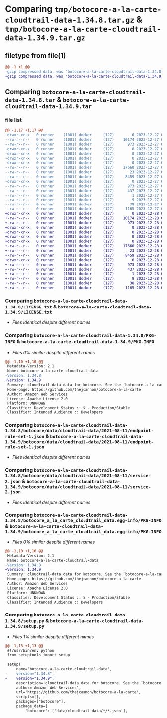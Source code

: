 # Comparing `tmp/botocore-a-la-carte-cloudtrail-data-1.34.8.tar.gz` & `tmp/botocore-a-la-carte-cloudtrail-data-1.34.9.tar.gz`

## filetype from file(1)

```diff
@@ -1 +1 @@
-gzip compressed data, was "botocore-a-la-carte-cloudtrail-data-1.34.8.tar", last modified: Wed Dec 27 01:06:37 2023, max compression
+gzip compressed data, was "botocore-a-la-carte-cloudtrail-data-1.34.9.tar", last modified: Thu Dec 28 01:06:38 2023, max compression
```

## Comparing `botocore-a-la-carte-cloudtrail-data-1.34.8.tar` & `botocore-a-la-carte-cloudtrail-data-1.34.9.tar`

### file list

```diff
@@ -1,17 +1,17 @@
-drwxr-xr-x   0 runner    (1001) docker     (127)        0 2023-12-27 01:06:37.507304 botocore-a-la-carte-cloudtrail-data-1.34.8/
--rw-r--r--   0 runner    (1001) docker     (127)    10174 2023-12-27 01:06:37.000000 botocore-a-la-carte-cloudtrail-data-1.34.8/LICENSE.txt
--rw-r--r--   0 runner    (1001) docker     (127)      973 2023-12-27 01:06:37.507304 botocore-a-la-carte-cloudtrail-data-1.34.8/PKG-INFO
-drwxr-xr-x   0 runner    (1001) docker     (127)        0 2023-12-27 01:06:37.507304 botocore-a-la-carte-cloudtrail-data-1.34.8/botocore/
-drwxr-xr-x   0 runner    (1001) docker     (127)        0 2023-12-27 01:06:37.507304 botocore-a-la-carte-cloudtrail-data-1.34.8/botocore/data/
-drwxr-xr-x   0 runner    (1001) docker     (127)        0 2023-12-27 01:06:37.507304 botocore-a-la-carte-cloudtrail-data-1.34.8/botocore/data/cloudtrail-data/
-drwxr-xr-x   0 runner    (1001) docker     (127)        0 2023-12-27 01:06:37.507304 botocore-a-la-carte-cloudtrail-data-1.34.8/botocore/data/cloudtrail-data/2021-08-11/
--rw-r--r--   0 runner    (1001) docker     (127)    17660 2023-12-27 01:06:28.000000 botocore-a-la-carte-cloudtrail-data-1.34.8/botocore/data/cloudtrail-data/2021-08-11/endpoint-rule-set-1.json
--rw-r--r--   0 runner    (1001) docker     (127)       23 2023-12-27 01:06:28.000000 botocore-a-la-carte-cloudtrail-data-1.34.8/botocore/data/cloudtrail-data/2021-08-11/paginators-1.json
--rw-r--r--   0 runner    (1001) docker     (127)     8459 2023-12-27 01:06:28.000000 botocore-a-la-carte-cloudtrail-data-1.34.8/botocore/data/cloudtrail-data/2021-08-11/service-2.json
-drwxr-xr-x   0 runner    (1001) docker     (127)        0 2023-12-27 01:06:37.507304 botocore-a-la-carte-cloudtrail-data-1.34.8/botocore_a_la_carte_cloudtrail_data.egg-info/
--rw-r--r--   0 runner    (1001) docker     (127)      973 2023-12-27 01:06:37.000000 botocore-a-la-carte-cloudtrail-data-1.34.8/botocore_a_la_carte_cloudtrail_data.egg-info/PKG-INFO
--rw-r--r--   0 runner    (1001) docker     (127)      437 2023-12-27 01:06:37.000000 botocore-a-la-carte-cloudtrail-data-1.34.8/botocore_a_la_carte_cloudtrail_data.egg-info/SOURCES.txt
--rw-r--r--   0 runner    (1001) docker     (127)        1 2023-12-27 01:06:37.000000 botocore-a-la-carte-cloudtrail-data-1.34.8/botocore_a_la_carte_cloudtrail_data.egg-info/dependency_links.txt
--rw-r--r--   0 runner    (1001) docker     (127)        9 2023-12-27 01:06:37.000000 botocore-a-la-carte-cloudtrail-data-1.34.8/botocore_a_la_carte_cloudtrail_data.egg-info/top_level.txt
--rw-r--r--   0 runner    (1001) docker     (127)       38 2023-12-27 01:06:37.507304 botocore-a-la-carte-cloudtrail-data-1.34.8/setup.cfg
--rw-r--r--   0 runner    (1001) docker     (127)     1165 2023-12-27 01:06:37.000000 botocore-a-la-carte-cloudtrail-data-1.34.8/setup.py
+drwxr-xr-x   0 runner    (1001) docker     (127)        0 2023-12-28 01:06:38.954257 botocore-a-la-carte-cloudtrail-data-1.34.9/
+-rw-r--r--   0 runner    (1001) docker     (127)    10174 2023-12-28 01:06:38.000000 botocore-a-la-carte-cloudtrail-data-1.34.9/LICENSE.txt
+-rw-r--r--   0 runner    (1001) docker     (127)      973 2023-12-28 01:06:38.954257 botocore-a-la-carte-cloudtrail-data-1.34.9/PKG-INFO
+drwxr-xr-x   0 runner    (1001) docker     (127)        0 2023-12-28 01:06:38.954257 botocore-a-la-carte-cloudtrail-data-1.34.9/botocore/
+drwxr-xr-x   0 runner    (1001) docker     (127)        0 2023-12-28 01:06:38.954257 botocore-a-la-carte-cloudtrail-data-1.34.9/botocore/data/
+drwxr-xr-x   0 runner    (1001) docker     (127)        0 2023-12-28 01:06:38.954257 botocore-a-la-carte-cloudtrail-data-1.34.9/botocore/data/cloudtrail-data/
+drwxr-xr-x   0 runner    (1001) docker     (127)        0 2023-12-28 01:06:38.954257 botocore-a-la-carte-cloudtrail-data-1.34.9/botocore/data/cloudtrail-data/2021-08-11/
+-rw-r--r--   0 runner    (1001) docker     (127)    17660 2023-12-28 01:06:26.000000 botocore-a-la-carte-cloudtrail-data-1.34.9/botocore/data/cloudtrail-data/2021-08-11/endpoint-rule-set-1.json
+-rw-r--r--   0 runner    (1001) docker     (127)       23 2023-12-28 01:06:26.000000 botocore-a-la-carte-cloudtrail-data-1.34.9/botocore/data/cloudtrail-data/2021-08-11/paginators-1.json
+-rw-r--r--   0 runner    (1001) docker     (127)     8459 2023-12-28 01:06:26.000000 botocore-a-la-carte-cloudtrail-data-1.34.9/botocore/data/cloudtrail-data/2021-08-11/service-2.json
+drwxr-xr-x   0 runner    (1001) docker     (127)        0 2023-12-28 01:06:38.954257 botocore-a-la-carte-cloudtrail-data-1.34.9/botocore_a_la_carte_cloudtrail_data.egg-info/
+-rw-r--r--   0 runner    (1001) docker     (127)      973 2023-12-28 01:06:38.000000 botocore-a-la-carte-cloudtrail-data-1.34.9/botocore_a_la_carte_cloudtrail_data.egg-info/PKG-INFO
+-rw-r--r--   0 runner    (1001) docker     (127)      437 2023-12-28 01:06:38.000000 botocore-a-la-carte-cloudtrail-data-1.34.9/botocore_a_la_carte_cloudtrail_data.egg-info/SOURCES.txt
+-rw-r--r--   0 runner    (1001) docker     (127)        1 2023-12-28 01:06:38.000000 botocore-a-la-carte-cloudtrail-data-1.34.9/botocore_a_la_carte_cloudtrail_data.egg-info/dependency_links.txt
+-rw-r--r--   0 runner    (1001) docker     (127)        9 2023-12-28 01:06:38.000000 botocore-a-la-carte-cloudtrail-data-1.34.9/botocore_a_la_carte_cloudtrail_data.egg-info/top_level.txt
+-rw-r--r--   0 runner    (1001) docker     (127)       38 2023-12-28 01:06:38.954257 botocore-a-la-carte-cloudtrail-data-1.34.9/setup.cfg
+-rw-r--r--   0 runner    (1001) docker     (127)     1165 2023-12-28 01:06:38.000000 botocore-a-la-carte-cloudtrail-data-1.34.9/setup.py
```

### Comparing `botocore-a-la-carte-cloudtrail-data-1.34.8/LICENSE.txt` & `botocore-a-la-carte-cloudtrail-data-1.34.9/LICENSE.txt`

 * *Files identical despite different names*

### Comparing `botocore-a-la-carte-cloudtrail-data-1.34.8/PKG-INFO` & `botocore-a-la-carte-cloudtrail-data-1.34.9/PKG-INFO`

 * *Files 0% similar despite different names*

```diff
@@ -1,10 +1,10 @@
 Metadata-Version: 2.1
 Name: botocore-a-la-carte-cloudtrail-data
-Version: 1.34.8
+Version: 1.34.9
 Summary: cloudtrail-data data for botocore. See the `botocore-a-la-carte` package for more info.
 Home-page: https://github.com/thejcannon/botocore-a-la-carte
 Author: Amazon Web Services
 License: Apache License 2.0
 Platform: UNKNOWN
 Classifier: Development Status :: 5 - Production/Stable
 Classifier: Intended Audience :: Developers
```

### Comparing `botocore-a-la-carte-cloudtrail-data-1.34.8/botocore/data/cloudtrail-data/2021-08-11/endpoint-rule-set-1.json` & `botocore-a-la-carte-cloudtrail-data-1.34.9/botocore/data/cloudtrail-data/2021-08-11/endpoint-rule-set-1.json`

 * *Files identical despite different names*

### Comparing `botocore-a-la-carte-cloudtrail-data-1.34.8/botocore/data/cloudtrail-data/2021-08-11/service-2.json` & `botocore-a-la-carte-cloudtrail-data-1.34.9/botocore/data/cloudtrail-data/2021-08-11/service-2.json`

 * *Files identical despite different names*

### Comparing `botocore-a-la-carte-cloudtrail-data-1.34.8/botocore_a_la_carte_cloudtrail_data.egg-info/PKG-INFO` & `botocore-a-la-carte-cloudtrail-data-1.34.9/botocore_a_la_carte_cloudtrail_data.egg-info/PKG-INFO`

 * *Files 0% similar despite different names*

```diff
@@ -1,10 +1,10 @@
 Metadata-Version: 2.1
 Name: botocore-a-la-carte-cloudtrail-data
-Version: 1.34.8
+Version: 1.34.9
 Summary: cloudtrail-data data for botocore. See the `botocore-a-la-carte` package for more info.
 Home-page: https://github.com/thejcannon/botocore-a-la-carte
 Author: Amazon Web Services
 License: Apache License 2.0
 Platform: UNKNOWN
 Classifier: Development Status :: 5 - Production/Stable
 Classifier: Intended Audience :: Developers
```

### Comparing `botocore-a-la-carte-cloudtrail-data-1.34.8/setup.py` & `botocore-a-la-carte-cloudtrail-data-1.34.9/setup.py`

 * *Files 1% similar despite different names*

```diff
@@ -1,13 +1,13 @@
 #!/usr/bin/env python
 from setuptools import setup
 
 setup(
     name='botocore-a-la-carte-cloudtrail-data',
-    version="1.34.8",
+    version="1.34.9",
     description='cloudtrail-data data for botocore. See the `botocore-a-la-carte` package for more info.',
     author='Amazon Web Services',
     url='https://github.com/thejcannon/botocore-a-la-carte',
     scripts=[],
     packages=["botocore"],
     package_data={
         'botocore': ['data/cloudtrail-data/*/*.json'],
```

